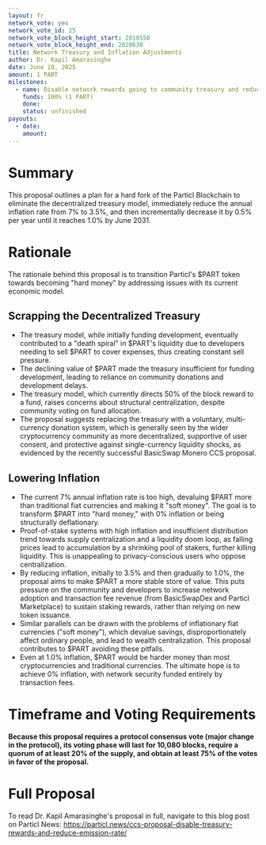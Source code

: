 ```yaml
---
layout: fr
network_vote: yes
network_vote_id: 25
network_vote_block_height_start: 2010550
network_vote_block_height_end: 2020630
title: Network Treasury and Inflation Adjustments
author: Dr. Kapil Amarasinghe
date: June 10, 2025
amount: 1 PART
milestones:
  - name: Disable network rewards going to community treasury and reduce inflation rate
    funds: 100% (1 PART)
    done:
    status: unfinished
payouts:
  - date:
    amount:
---
```


# Summary

This proposal outlines a plan for a hard fork of the Particl Blockchain to eliminate the decentralized treasury model, immediately reduce the annual inflation rate from 7% to 3.5%, and then incrementally decrease it by 0.5% per year until it reaches 1.0% by June 2031.

# Rationale

The rationale behind this proposal is to transition Particl's $PART token towards becoming "hard money" by addressing issues with its current economic model.

## Scrapping the Decentralized Treasury

* The treasury model, while initially funding development, eventually contributed to a "death spiral" in $PART's liquidity due to developers needing to sell $PART to cover expenses, thus creating constant sell pressure.
* The declining value of $PART made the treasury insufficient for funding development, leading to reliance on community donations and development delays.
* The treasury model, which currently directs 50% of the block reward to a fund, raises concerns about structural centralization, despite community voting on fund allocation.
* The proposal suggests replacing the treasury with a voluntary, multi-currency donation system, which is generally seen by the wider cryptocurrency community as more decentralized, supportive of user consent, and protective against single-currency liquidity shocks, as evidenced by the recently successful BasicSwap Monero CCS proposal.

## Lowering Inflation

* The current 7% annual inflation rate is too high, devaluing $PART more than traditional fiat currencies and making it "soft money". The goal is to transform $PART into "hard money," with 0% inflation or being structurally deflationary.
* Proof-of-stake systems with high inflation and insufficient distribution trend towards supply centralization and a liquidity doom loop, as falling prices lead to accumulation by a shrinking pool of stakers, further killing liquidity. This is unappealing to privacy-conscious users who oppose centralization.
* By reducing inflation, initially to 3.5% and then gradually to 1.0%, the proposal aims to make $PART a more stable store of value. This puts pressure on the community and developers to increase network adoption and transaction fee revenue (from BasicSwapDex and Particl Marketplace) to sustain staking rewards, rather than relying on new token issuance.
* Similar parallels can be drawn with the problems of inflationary fiat currencies ("soft money"), which devalue savings, disproportionately affect ordinary people, and lead to wealth centralization. This proposal contributes to $PART avoiding these pitfalls.
* Even at 1.0% inflation, $PART would be harder money than most cryptocurrencies and traditional currencies. The ultimate hope is to achieve 0% inflation, with network security funded entirely by transaction fees.

# Timeframe and Voting Requirements

**Because this proposal requires a protocol consensus vote (major change in the protocol), its voting phase will last for 10,080 blocks, require a quorum of at least 20% of the supply, and obtain at least 75% of the votes in favor of the proposal.**

# Full Proposal

To read Dr. Kapil Amarasinghe's proposal in full, navigate to this blog post on Particl News: https://particl.news/ccs-proposal-disable-treasury-rewards-and-reduce-emission-rate/
